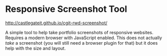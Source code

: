 # Responsive Screenshot Tool #

<http://castlegateit.github.io/cgit-rwd-screenshot/>

A simple tool to help take portfolio screenshots of responsive websites.
Requires a modern browser with JavaScript enabled. This does not actually
_take_ a screenshot (you will still need a browser plugin for that) but it
does help with the size and layout.
